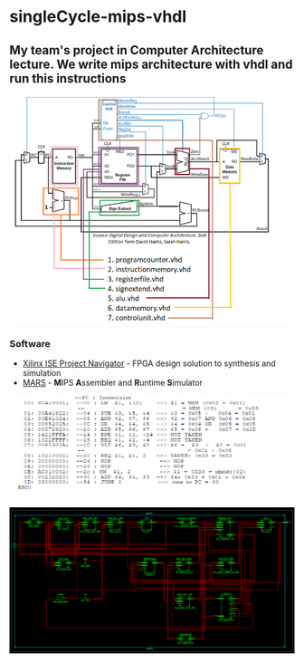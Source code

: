 # singleCycle-mips-vhdl

## My team's project in Computer Architecture lecture. We write mips architecture with vhdl and run this instructions

![components](processorComponents.png)

### Software

* [Xilinx ISE Project Navigator](https://www.xilinx.com/products/design-tools/ise-design-suite/ise-webpack.html) - FPGA design solution to synthesis and simulation
* [MARS](http://courses.missouristate.edu/kenvollmar/mars/) - **M**IPS **A**ssembler and **R**untime **S**imulator

![instruction](instruction.png)

![schema](Schema.png)

